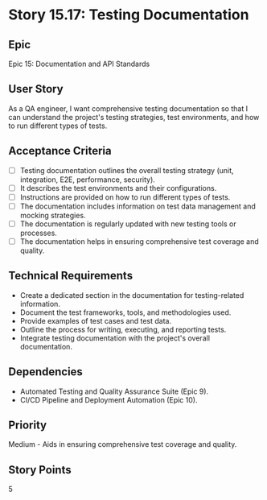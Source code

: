 # Story 15.17: Testing Documentation

## Epic

Epic 15: Documentation and API Standards

## User Story

As a QA engineer, I want comprehensive testing documentation so that I can understand the project's testing strategies, test environments, and how to run different types of tests.

## Acceptance Criteria

- [ ] Testing documentation outlines the overall testing strategy (unit, integration, E2E, performance, security).
- [ ] It describes the test environments and their configurations.
- [ ] Instructions are provided on how to run different types of tests.
- [ ] The documentation includes information on test data management and mocking strategies.
- [ ] The documentation is regularly updated with new testing tools or processes.
- [ ] The documentation helps in ensuring comprehensive test coverage and quality.

## Technical Requirements

- Create a dedicated section in the documentation for testing-related information.
- Document the test frameworks, tools, and methodologies used.
- Provide examples of test cases and test data.
- Outline the process for writing, executing, and reporting tests.
- Integrate testing documentation with the project's overall documentation.

## Dependencies

- Automated Testing and Quality Assurance Suite (Epic 9).
- CI/CD Pipeline and Deployment Automation (Epic 10).

## Priority

Medium - Aids in ensuring comprehensive test coverage and quality.

## Story Points

5

